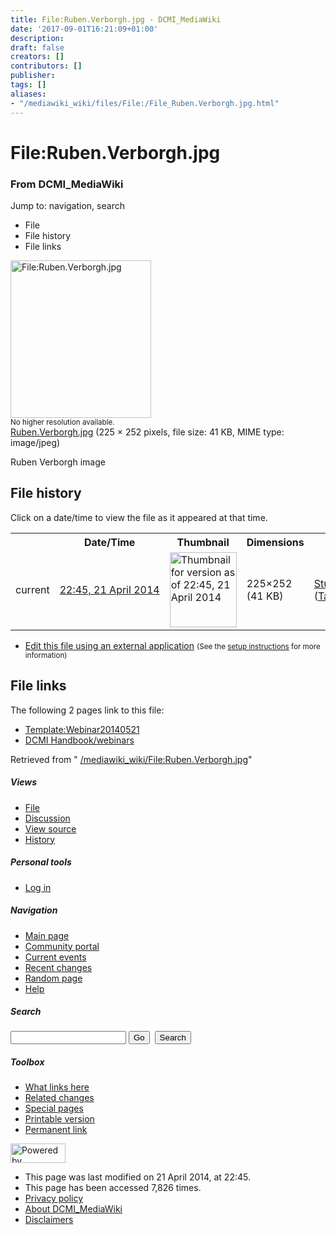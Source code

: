 ```yaml
---
title: File:Ruben.Verborgh.jpg - DCMI_MediaWiki
date: '2017-09-01T16:21:09+01:00'
description: 
draft: false
creators: []
contributors: []
publisher: 
tags: []
aliases:
- "/mediawiki_wiki/files/File:/File_Ruben.Verborgh.jpg.html"
---
```


<a id="top"></a>
# File:Ruben.Verborgh.jpg

### From DCMI\_MediaWiki

Jump to: navigation, search
<!-- start content -->
- File
- File history
- File links

 [<img alt="File:Ruben.Verborgh.jpg" src="/images/c/cb/Ruben.Verborgh.jpg" width="225" height="252">](/mediawiki_wiki/files/Ruben.Verborgh.jpg)  
<small>No higher resolution available.</small>  
 [Ruben.Verborgh.jpg](/images/c/cb/Ruben.Verborgh.jpg)‎ (225 × 252 pixels, file size: 41 KB, MIME type: image/jpeg)

Ruben Verborgh image

<!-- 
NewPP limit report
Preprocessor node count: 1/1000000
Post-expand include size: 0/2097152 bytes
Template argument size: 0/2097152 bytes
Expensive parser function count: 0/100
-->
## File history

Click on a date/time to view the file as it appeared at that time.

<table class="wikitable filehistory">
  <tr>
    <td></td>
    <th>Date/Time</th>
    <th>Thumbnail</th>
    <th>Dimensions</th>
    <th>User</th>
    <th>Comment</th>
  </tr>
  <tr>
    <td>current</td>
    <td class="filehistory-selected" style="white-space: nowrap;"><a href="/mediawiki_wiki/files/Ruben.Verborgh.jpg">22:45, 21 April 2014</a></td>
    <td><a href="/images/c/cb/Ruben.Verborgh.jpg"><img alt="Thumbnail for version as of 22:45, 21 April 2014" src="/images/c/cb/Ruben.Verborgh.jpg" width="107" height="120"></a></td>
    <td>225×252 <span style="white-space: nowrap;">(41 KB)</span>
    </td>
    <td>
      <a href="/index.php?title=User:StuartSutton&amp;action=edit&amp;redlink=1" class="new mw-userlink" title="User:StuartSutton (page does not exist)">StuartSutton</a> <span style="white-space: nowrap;"> <span class="mw-usertoollinks">(<a href="/index.php?title=User_talk:StuartSutton&amp;action=edit&amp;redlink=1" class="new" title="User talk:StuartSutton (page does not exist)">Talk</a> | <a href="/index.php/Special:Contributions/StuartSutton" title="Special:Contributions/StuartSutton">contribs</a>)</span></span>
    </td>
    <td> <span class="comment">(Ruben Verborgh image)</span>
    </td>
  </tr>
</table>

  

- [Edit this file using an external application](/index.php?title=File:Ruben.Verborgh.jpg&action=edit&externaledit=true&mode=file "File:Ruben.Verborgh.jpg") <small>(See the <a href="http://www.mediawiki.org/wiki/Manual:External_editors" class="external text" rel="nofollow">setup instructions</a> for more information)</small>

## File links

The following 2 pages link to this file:

- [Template:Webinar20140521](/index.php/Template:Webinar20140521 "Template:Webinar20140521")
- [DCMI Handbook/webinars](/index.php/DCMI_Handbook/webinars "DCMI Handbook/webinars")

Retrieved from " [/mediawiki_wiki/File:Ruben.Verborgh.jpg](/mediawiki_wiki/files/File:/File:Ruben.Verborgh.jpg.html)"

<!-- end content -->

##### Views

- [File](/mediawiki_wiki/files/File:/File:Ruben.Verborgh.jpg.html)
- [Discussion](/index.php?title=File_talk:Ruben.Verborgh.jpg&action=edit&redlink=1 "Discussion about the content page [t]")
- [View source](/index.php?title=File:Ruben.Verborgh.jpg&action=edit "This page is protected.
You can view its source [e]")
- [History](/index.php?title=File:Ruben.Verborgh.jpg&action=history "Past revisions of this page [h]")

##### Personal tools

- [Log in](/index.php?title=Special:UserLogin&returnto=File:Ruben.Verborgh.jpg "You are encouraged to log in; however, it is not mandatory [o]")

<script type="text/javascript"> if (window.isMSIE55) fixalpha(); </script>

##### Navigation

- [Main page](/index.php/Main_Page "Visit the main page [z]")
- [Community portal](/index.php/DCMI_MediaWiki:Community_portal "About the project, what you can do, where to find things")
- [Current events](/index.php/DCMI_MediaWiki:Current_events "Find background information on current events")
- [Recent changes](/index.php/Special:RecentChanges "The list of recent changes in the wiki [r]")
- [Random page](/index.php/Special:Random "Load a random page [x]")
- [Help](/index.php/Help:Contents "The place to find out")

##### <label for="searchInput">Search</label>

<form action="/index.php" id="searchform">
				<input type="hidden" name="title" value="Special:Search">
				<input id="searchInput" title="Search DCMI_MediaWiki" accesskey="f" type="search" name="search">
				<input type="submit" name="go" class="searchButton" id="searchGoButton" value="Go" title="Go to a page with this exact name if exists"> 
				<input type="submit" name="fulltext" class="searchButton" id="mw-searchButton" value="Search" title="Search the pages for this text">
			</form>

##### Toolbox

- [What links here](/index.php/Special:WhatLinksHere/File:Ruben.Verborgh.jpg "List of all wiki pages that link here [j]")
- [Related changes](/index.php/Special:RecentChangesLinked/File:Ruben.Verborgh.jpg "Recent changes in pages linked from this page [k]")
- [Special pages](/index.php/Special:SpecialPages "List of all special pages [q]")
- [Printable version](/index.php?title=File:Ruben.Verborgh.jpg&printable=yes "Printable version of this page [p]")
- [Permanent link](/index.php?title=File:Ruben.Verborgh.jpg&oldid=7421 "Permanent link to this revision of the page")

<!-- end of the left (by default at least) column -->

 [<img src="/skins/common/images/poweredby_mediawiki_88x31.png" height="31" width="88" alt="Powered by MediaWiki">](http://www.mediawiki.org/)

- This page was last modified on 21 April 2014, at 22:45.
- This page has been accessed 7,826 times.
- [Privacy policy](/index.php/DCMI_MediaWiki:Privacy_policy "DCMI MediaWiki:Privacy policy")
- [About DCMI\_MediaWiki](/index.php/DCMI_MediaWiki:About "DCMI MediaWiki:About")
- [Disclaimers](/index.php/DCMI_MediaWiki:General_disclaimer "DCMI MediaWiki:General disclaimer")

<script>if (window.runOnloadHook) runOnloadHook();</script><!-- Served in 0.556 secs. -->

